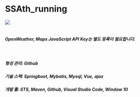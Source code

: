 # SSAth_running
<img src="https://github.com/SSAth2023/SSAth_running/assets/128824816/b97e6e06-4c44-48fe-980c-9e226ef6313f">
<br>
<br>
<h5>OpenWeather, Maps JavaScript API Key는 별도 등록이 필요합니다.</h5><br>
<h5>형성 관리: Github</h5>
<h5>기술 스택: Springboot, Mybatis, Mysql, Vue, ajax</h5>
<h5>개발 툴: STS, Maven, Github, Visual Studio Code, Window 10</h5>
